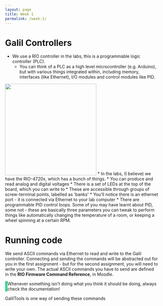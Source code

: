 ```yaml
---
layout: page
title: Week 1
permalink: /week-1/
---
```


# Galil Controllers
* We use a RIO controller in the labs, this is a programmable logic controller (PLC). 
	* You can think of a PLC as a high level microcontroller (e.g. Arduino), but with various things integrated within, including memory, interfaces (like Ethernet), I/O modules and control modules like PID. 

<img src="http://www.galilmc.com/sites/default/files/styles/product_page_image/public/products/rio-47200_big_2.png" style="width:300px;"/>
* In the labs, (I believe) we have the RIO-4720x, which has a bunch of things. 
	* You can produce and read analog and digital voltages
	* There is a set of LEDs at the top of the board, which you can write to
	* These are accessible through groups of screw-terminal points, labelled as 'banks'
	* You'll notice there is an ethernet port - it is connected via Ethernet to your lab computer
	* There are programmable PID control loops. Some of you may have learnt about PID, some not - these are basically three parameters you can tweak to perform things like automatically changing the temperature of a room, or keeping a wheel spinning at a certain RPM.

# Running code
We send ASCII commands via Ethernet to read and write to the Galil controller. Connecting and sending the commands will be abstracted out for you in the first assignment - but for the second assignment, you will need to write your own. The actual ASCII commands you have to send are defined in the **RIO Firmware Command Reference**, in Moodle.

<div class="code-example" markdown="1" style="border-left:8px solid #41d693;">
Whenever something isn't doing what you think it should be doing, always check the documentation!
</div>

GalilTools is one way of sending these commands